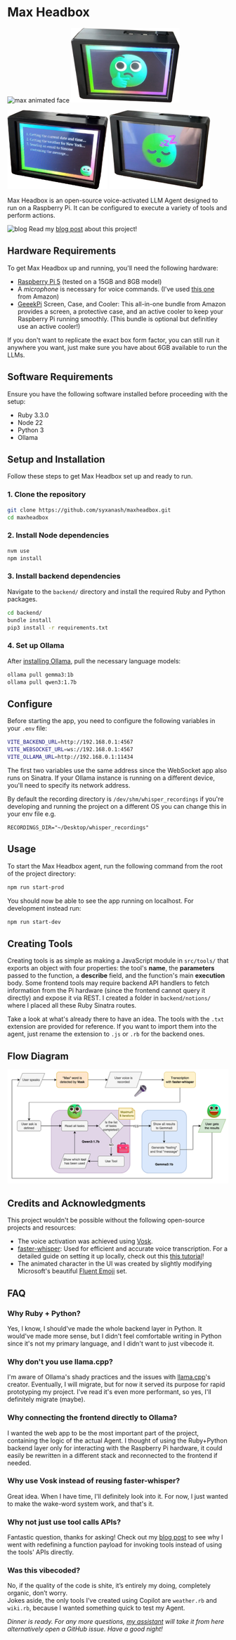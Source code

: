 # Max Headbox

<p>
  <img src="readme_assets/animated.gif" alt="max animated face" height="200"/>
  <img src="readme_assets/thinking.png" alt="max thinking" height="170"/>
</p>
<p>
  <img src="readme_assets/tools.png" alt="max using tools" height="180"/>
  <img src="readme_assets/sleeping.png" alt="max sleeping" height="180"/>
</p>

Max Headbox is an open-source voice-activated LLM Agent designed to run on a Raspberry Pi. It can be configured to execute a variety of tools and perform actions.

![blog](https://raw.githubusercontent.com/syxanash/awesome-web-desktops/refs/heads/main/assets/notebook.png) Read my [blog post](https://blog.simone.computer/an-agent-desktoy) about this project!

## Hardware Requirements

To get Max Headbox up and running, you'll need the following hardware:

* [Raspberry Pi 5](https://www.raspberrypi.com/products/raspberry-pi-5/) (tested on a 15GB and 8GB model)
* A _microphone_ is necessary for voice commands. (I've used [this one](https://www.amazon.com/dp/B071WH7FC6) from Amazon)
* [GeeekPi](https://www.amazon.com/dp/B0D7VDWBBC) Screen, Case, and Cooler: This all-in-one bundle from Amazon provides a screen, a protective case, and an active cooler to keep your Raspberry Pi running smoothly. (This bundle is optional but definitley use an active cooler!)

If you don't want to replicate the exact box form factor, you can still run it anywhere you want, just make sure you have about 6GB available to run the LLMs.

## Software Requirements

Ensure you have the following software installed before proceeding with the setup:

* Ruby 3.3.0
* Node 22
* Python 3
* Ollama

## Setup and Installation

Follow these steps to get Max Headbox set up and ready to run.

### 1. Clone the repository

```sh
git clone https://github.com/syxanash/maxheadbox.git
cd maxheadbox
```

### 2. Install Node dependencies

```sh
nvm use
npm install
```

### 3. Install backend dependencies

Navigate to the `backend/` directory and install the required Ruby and Python packages.

```sh
cd backend/
bundle install
pip3 install -r requirements.txt
```

### 4. Set up Ollama

After [installing Ollama](https://ollama.com/download/linux), pull the necessary language models:

```sh
ollama pull gemma3:1b
ollama pull qwen3:1.7b
```

## Configure

Before starting the app, you need to configure the following variables in your `.env` file:

```sh
VITE_BACKEND_URL=http://192.168.0.1:4567
VITE_WEBSOCKET_URL=ws://192.168.0.1:4567
VITE_OLLAMA_URL=http://192.168.0.1:11434
```

The first two variables use the same address since the WebSocket app also runs on Sinatra. If your Ollama instance is running on a different device, you'll need to specify its network address.

By default the recording directory is `/dev/shm/whisper_recordings` if you're developing and running the project on a different OS you can change this in your env file e.g.

```
RECORDINGS_DIR="~/Desktop/whisper_recordings"
```

## Usage

To start the Max Headbox agent, run the following command from the root of the project directory:

```sh
npm run start-prod
```

You should now be able to see the app running on localhost.
For development instead run:

```sh
npm run start-dev
```

## Creating Tools

Creating tools is as simple as making a JavaScript module in `src/tools/` that exports an object with four properties: the tool's **name**, the **parameters** passed to the function, a **describe** field, and the function's main **execution** body.
Some frontend tools may require backend API handlers to fetch information from the Pi hardware (since the frontend cannot query it directly) and expose it via REST. I created a folder in `backend/notions/` where I placed all these Ruby Sinatra routes.

Take a look at what's already there to have an idea.
The tools with the `.txt` extension are provided for reference. If you want to import them into the agent, just rename the extension to `.js` or `.rb` for the backend ones.

## Flow Diagram

![flow chart](readme_assets/max-diagram.png)

## Credits and Acknowledgments

This project wouldn't be possible without the following open-source projects and resources:

* The voice activation was achieved using [Vosk](https://github.com/alphacep/vosk-api).
* [faster-whisper](https://github.com/SYSTRAN/faster-whisper): Used for efficient and accurate voice transcription. For a detailed guide on setting it up locally, check out this [this tutorial](https://www.youtube.com/watch?v=3yLFWpKKbe8)!
* The animated character in the UI was created by slightly modifying Microsoft's beautiful [Fluent Emoji](https://github.com/microsoft/fluentui-emoji) set.

## FAQ

### Why Ruby + Python?

Yes, I know, I should've made the whole backend layer in Python. It would've made more sense, but I didn't feel comfortable writing in Python since it's not my primary language, and I didn't want to just vibecode it.

### Why don't you use llama.cpp?

I'm aware of Ollama's shady practices and the issues with [llama.cpp](https://github.com/ggml-org/llama.cpp)'s creator. Eventually, I will migrate, but for now it served its purpose for rapid prototyping my project. I've read it's even more performant, so yes, I'll definitely migrate (maybe).

### Why connecting the frontend directly to Ollama?

I wanted the web app to be the most important part of the project, containing the logic of the actual Agent. I thought of using the Ruby+Python backend layer only for interacting with the Raspberry Pi hardware, it could easily be rewritten in a different stack and reconnected to the frontend if needed.

### Why use Vosk instead of reusing faster-whisper?

Great idea. When I have time, I'll definitely look into it. For now, I just wanted to make the wake-word system work, and that's it.

### Why not just use tool calls APIs?

Fantastic question, thanks for asking! Check out my [blog post](https://blog.simone.computer/an-agent-desktoy) to see why I went with redefining a function payload for invoking tools instead of using the tools' APIs directly.

### Was this vibecoded?

No, if the quality of the code is shite, it’s entirely my doing, completely organic, don’t worry.<br>
Jokes aside, the only tools I’ve created using Copilot are `weather.rb` and `wiki.rb`, because I wanted something quick to test my Agent.

_Dinner is ready. For any more questions, [my assistant](mailto:theassistant@simone.computer) will take it from here alternatively open a GitHub issue. Have a good night!_
